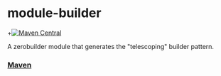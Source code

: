 # module-builder

+[![Maven Central](https://maven-badges.herokuapp.com/maven-central/com.github.h908714124/zerobuilder-module-builder/badge.svg)](https://maven-badges.herokuapp.com/maven-central/com.github.h908714124/zerobuilder-module-builder)

A zerobuilder module that generates the "telescoping" builder pattern.

### [Maven](https://search.maven.org/#search|ga|1|g%3A%22com.github.h908714124%22%2C%20a%3A%22zerobuilder-module-builder%22)

